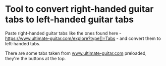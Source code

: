 # Tool to convert right-handed guitar tabs to left-handed guitar tabs

Paste right-handed guitar tabs like the ones found here - https://www.ultimate-guitar.com/explore?type[]=Tabs - and convert them to left-handed tabs.

There are some tabs taken from www.ultimate-guitar.com preloaded, they're the buttons at the top.
